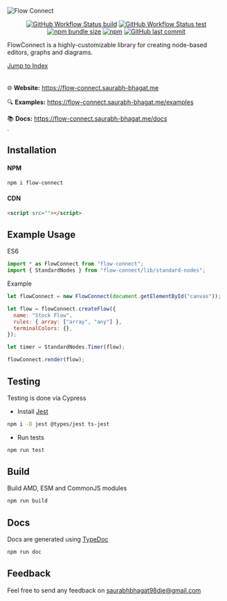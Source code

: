 ![Flow Connect](https://raw.githubusercontent.com/saurabh-prosoft/flow-connect/master/media/flow-connect-index.png)

<p align="center">
<a href="https://github.com/saurabh-prosoft/flow-connect/actions/workflows/build.yml"><img alt="GitHub Workflow Status build" src="https://img.shields.io/github/workflow/status/saurabh-prosoft/flow-connect/build?color=rgb%2880%2C%20128%2C%20230%29&label=Build&logo=data%3Aimage%2Fpng%3Bbase64%2CiVBORw0KGgoAAAANSUhEUgAAABgAAAAYCAYAAADgdz34AAAAAXNSR0IArs4c6QAAAARnQU1BAACxjwv8YQUAAAAJcEhZcwAAA8YAAAPGAYPaPwEAAALHSURBVEhLpZVLaBNRFIaTO0km79Jiq9WFoFLQqisLLtKCj41CwZUaLQhuorVpEQqWgi9su1AUakLTnQ%2FiQi2lWpUK1pWIK7tTfGItaZqmJjUamqSdGc%2FJ3JnmMZlM7Adhzn9yuWfuf8%2B9o9flo7%2F%2BKNZNiMFtNLG7GYOJSaeS31aW0y%2F%2BLEaG%2Bzw7PtBxmiH0KSGwFvuU2epowMkxwZptW22OGu%2F6TQ3v%2B4OhC5AqfClVFAcPjmcOMIxxHEKLmFnlb2LhSs%2Fx2qtUlgUL4E%2FIqhxokScQ2sSMDBeP%2FnRdPLX5nSjVIeg5THaQapmuVtMkxy0fgTApZmQYq70ardIEwQ2FNx3DN6Y5GSjyShD4AJUyjIHdf7rnYZF9ShDsFnja0PPCIr7nXJteT85TKWMwmpyR0Kc6KlUhUrcAFvRcsotOfgdC6f88VjLpwg5UhGCf0xjBlYzB5Ddg8rugDWI6H57nlvbsc0epVIXgIaKxhA0m74an4psjmVTy67P7l5aoVIXgCRV4Lk21JsxW566j7X4fhGVtInj8E4uRy1Rrpqqm%2Fmx%2FcLZskawNr0dvvW1p7RBMrLUZpKbNQ8wWR5PrkKfuV%2BTHxNzMx6LDiuRdFdfuTe%2FFQ4R9jq2IOdxQ9BxtyQ5SIBELB3rbNnZAyIuZVRTvIjxE2OfYitgtuKHoOdpChxQBRYagiBfCvCKKBUpA0HMo0k51EYn4XOBxwOudejPC0VRFBRAyEJz1O9VWAkV6T9bLdpXs9RIIuKHbdjbXsrDBNJcHfE%2BaXIfPrJscvTkBUqh0BRK4Eh%2BsRM2uoZHhrs7%2FLYCQgQdhv7N6Q0m7fsfCg5ValIsQm58Gu1rALruiXXCvNa5lBRK4ktuwknNUZ4Hzk5oPfTmm%2BdSqwEPXdKLnVNPJP7v7PNufrsWiXIR4dObllkZXFdqyEP5%2BAu44%2BJ7rdP8A6%2B0F%2F5Il90QAAAAASUVORK5CYII%3D&style=flat-square"></a>
<a href="https://github.com/saurabh-prosoft/flow-connect/actions/workflows/test.yml"><img alt="GitHub Workflow Status test" src="https://img.shields.io/github/workflow/status/saurabh-prosoft/flow-connect/test?color=%23ebe45b&label=Test&logo=data%3Aimage%2Fpng%3Bbase64%2CiVBORw0KGgoAAAANSUhEUgAAABgAAAAYCAYAAADgdz34AAAAAXNSR0IArs4c6QAAAARnQU1BAACxjwv8YQUAAAAJcEhZcwAAA7EAAAOxAfWD7UkAAAKbSURBVEhLY2TAA25eCmkUEmKvg3IxwO%2Ff%2F769%2F%2FBTUdtw3SuoEAZggtJYwZ%2B%2F%2F%2F9BmVgBExMjw8OHX%2F5DuVgBM5TGCkRFOI5ycrEwiotx2v%2F48beXhYXJGyg8A4gLQPLfvv0RNrPZ9B7ExgXw%2BqCx9fyfX7%2F%2B%2FgCx%2F%2F%2F%2F%2F1NUZukHIPMjiA8CihqrPkOZOAFeC6gBRoIFeNMIYUDQAnU1fgcQ%2FevXP1AEMzx99u33v3%2F%2Fv4PYwHxiBaLxAbwWHN3vY83NzeoMTEkf1214MB8kZmC2%2FisweU4Hsbm4WNqAFN7Mis8CRhlp7hpGRgamN29%2BTi%2BrPv0GKs5w%2FuK7jp8%2F%2F75lZ2e227%2FLyw0qjBXgtODSmUALTk4Wd2DQfNm%2B60kfVBgMgsL3vP746Xcf0HJGDTX%2Brj3bPVmgUhgApwX8fGy1IAOAZc3MiprTr6HCcPD8%2BbeJwLh4BczdeiLC7KFQYQyA1YJLpwPNgOHrCTTgx81bH0HhzYaOXby2%2F756%2FUMzkM3Az8%2FeeHivNzuIjQ6wRtDTe5Fb2diYvIDMf3%2F%2F%2Fv8KEcUEwOKDCegDbhD746dfuSpaq6eAJZAARmEHTHpmwJTTAQoeIJcRWGKy48Eg34ABMxOjobw876ztO5%2F8ggqBAUYQ8fGxgsIeX%2BrCClhZmSSdHaXyoVw4QDFo%2BSJHPaCXQUFDFgBGdsmhPd5iUC4YoFigrydUBaRIdj0MAIOMX1iIvQzKBQO4YUDXawkJsodAuWQDAUH2rKvngxWhXIQFNlbiLczMjHhrOGIAGysTJwcHM7weh1nABMz2TlA2xQBogS%2BQAmcBmAXA9P7vKZRNOfjPAMr54IIeHkR3730O%2B%2FT59wFgxvoLFSIZgPR%2B%2F%2F732PkLbyMgIgwMAInr01kqeGszAAAAAElFTkSuQmCC&style=flat-square"></a>
<a href="https://bundlephobia.com/package/flow-connect"><img alt="npm bundle size" src="https://img.shields.io/bundlephobia/min/flow-connect?color=e88300&label=Minified%20Size&logo=data%3Aimage%2Fpng%3Bbase64%2CiVBORw0KGgoAAAANSUhEUgAAABgAAAAYCAYAAADgdz34AAAAAXNSR0IArs4c6QAAAARnQU1BAACxjwv8YQUAAAAJcEhZcwAAA60AAAOtAWfgcvQAAAM5SURBVEhLrZZZSFRRHMa%2FWRx1phzXkNSISsyIfAiSIKKFKKmEyCgipF6KoO2hwhZSSAvnzZIeNCuQAn3IkgqiIizbbXloMcU2xtSh0nGZfek7d44XLXUs%2FcHlnPM%2FZ%2Ba7%2F%2B3MaECu5CMtNRbb46KxJFKPl%2B123FxejifcCoj9iaAIDHJ7N2bOTkBhdAS2efx42%2BOE5csv1G6ogl8eMfDx8gkqq3EwTGCQhr1YPDsRVXotMl1ePPAFcM%2BgR75Og2mBIBwDHtz90IWzFH4mPzIqOjkO49JzWN0%2BnM9KQYzJgDyGbYVOi3itBpEcTdxrdvrQWP0CHfIjozKiB0PQvivAximROE%2BRGGH4OYAWil52eOGmN22PPqFxVy06ldMjMKbA%2ByPYx7AkdfbhxqwEXIvQIVluqVDE4%2FDg6udf2L%2FqHGzSrKKV44gwydOZ8O0z4lD20YbNIjRyS4VhM3j9yEo04WjhGpikWWVMgZI7sHgDCFAkOz0JNd%2B6UezyoVVuq5ijkR6lR9raeX97GC4H6DyJbg6xYh4MwsceKY43YpvRgDnCNhR60sVQrVx6Bu%2BkaWwPBE4vPskpNBroU8w40e1EE0tXCKv0ufHSasdxvsQaLtUXDyvABNbxae53w8ov%2FU4RLUW20NbOBPvkMUyNxMJUMywUEm%2BvNmJYgbafKGcVHWYekt%2B0o0iaEROF%2BcyHWy4VWGVxC6bj6v09WCRN4QVyK9FT8xq3ux34sLMGt6RZwRgxvGr8QfjplXtOIipL14eaOKyAoKwBnmYb8r%2FbQ3XOcu1VNv6APaPrcaCu14Xq1XORLWzjEhDkXcQbDl7moqm5C%2BUh698kx2AHvZh5qF45P36BQewubGVlVdALu92Ju9KswlL9ykJozclEhliH7YPReHUQW9h433gh1rMAEqRZgSK30oqQy6n%2FvwUG%2BXgMBeYonKZXdl4bGnkpBpmzJcvO4vE%2Fh%2BhPMkpQautDAa8KY0cvLkizht2eIyYTFiDBBRaUvrJi048BPGV47MLIapomxskQUFhbgevrKlDHUCmXYZwxVNKTJiDxsNm%2BiAnvq4dinGwB8E%2FCKd5Z%2FS228L%2FX%2Fw3vogOhGfAbGlQngDQ0apcAAAAASUVORK5CYII%3D&style=flat-square"></a>
<a href="https://www.npmjs.com/package/flow-connect"><img alt="npm" src="https://img.shields.io/npm/v/flow-connect?color=brightgreen&label=NPM&logo=data%3Aimage%2Fpng%3Bbase64%2CiVBORw0KGgoAAAANSUhEUgAAABgAAAAYCAYAAADgdz34AAAAAXNSR0IArs4c6QAAAARnQU1BAACxjwv8YQUAAAAJcEhZcwAABpAAAAaQAeEfw3UAAADISURBVEhLY2QAAp1nfJr%2FGRg6gExnIOYGiVEAvgLxXiAuuyr16SajNtBwIOc4EPMDMTXBeyC2ZAISIJdT23AQEATiDpAPvgAZlAYLLvAF5ANaGQ4CPCALaApGLSAIaG4BKJkCMzHJAJQxn0CYcCADxJYQJgKQa0EYsBhYDWWDAdCcUCC1CsJDgNFIJghGLSAIhocFoDqUVgBc4YAqaFqBvSALyoAYVEFTGwDN%2FF%2FOBGpaADkWQLwBiEH1M6UAZMZGILa8KvX5JgDWcitjIQx38wAAAABJRU5ErkJggg%3D%3D&style=flat-square"></a>
<a href="https://github.com/saurabh-prosoft/flow-connect/commits/master"><img alt="GitHub last commit" src="https://img.shields.io/github/last-commit/saurabh-prosoft/flow-connect?color=lightgrey&label=Last%20Commit&logo=data%3Aimage%2Fpng%3Bbase64%2CiVBORw0KGgoAAAANSUhEUgAAABgAAAAYCAYAAADgdz34AAAAAXNSR0IArs4c6QAAAARnQU1BAACxjwv8YQUAAAAJcEhZcwAADsMAAA7DAcdvqGQAAAI9SURBVEhLzZZNSFRRGIbHBDHdiQm5CcNIMEOcEWwRkm3E1lI7FQOX0tptIIhgIIKKrlo0tHBThEGFOwVnXGggRi50oag7kYJ%2BHJ%2F3nDuXM%2BM91xFc%2BMLDd36%2F852f%2B82UJWKUyWSaMc%2BhE5qgBqRD%2BA5fIZ1KpXbVGKXIBXAsZ%2BPQA7FBoH%2BQhpH8Qsyvw3yCv%2Bcm0zmImYSbpqF0HcMQfAPt7AEURofzEcxrW4tULrC%2BXal%2FH%2BpNDd0IrJz3Y6Kcr4EiuweVAY3wElbBlRYOnUsmEpw3YDagWvVAv2AY5jnbfOQFymazZblcboCijrTKNBYpv4NRcJ3%2Fhm4cz%2FmcS8lkUn0fwP%2BKiP4OdhvKTYvVEI5ng7JXzL2F0YW2mIYIaQcvwHW%2BBXO2eKEWwetc0gJ6Tv8dJoj%2BFFuK%2FoA7t5gVHZEuOnxNOFdHyWK%2Bu%2FsCXdbX9VT%2BO7iybbq%2BNFd3sEy53TZFapWBj4JyrPClL37K1ozGdLkdoFV9VMCF4quWr1fgzl0PX49HSh%2FdthgvUoZy031bM1J2%2FRi3wA94yvEc2apfHM1jzBtbCzXD3JO4BZRCepnsHaNkR78i1xft%2Fn4cgPKbyUXeZBZIxzQNX2AHNF6LPwFdahu40qt7RvSfVSleYA9uQ9wPiuTrV4pRogxzmbt9RdoKfXCihgjJsc%2B5LrXXdS5pgRXIgrlQeEv5IbyHUpKexmhsC3MXTIsjXzRGHN9djNJ5F%2BgvTC1IelmbsATvcPxTjeeVSJwBR3%2BzVV1X6owAAAAASUVORK5CYII%3D&style=flat-square"></a>
</p>

FlowConnect is a highly-customizable library for creating node-based editors, graphs and diagrams.

[Jump to Index](modules.html)
\
\
\
:globe_with_meridians: **Website:** https://flow-connect.saurabh-bhagat.me

:mag: **Examples:** https://flow-connect.saurabh-bhagat.me/examples

:books: **Docs:** https://flow-connect.saurabh-bhagat.me/docs
\
\.

## Installation

#### NPM

```bash
npm i flow-connect
```

#### CDN

```html
<script src=""></script>
```

## Example Usage

ES6

```js
import * as FlowConnect from "flow-connect";
import { StandardNodes } from "flow-connect/lib/standard-nodes";
```

Example

```js
let flowConnect = new FlowConnect(document.getElementById("canvas"));

let flow = flowConnect.createFlow({
  name: "Stock Flow",
  rules: { array: ["array", "any"] },
  terminalColors: {},
});

let timer = StandardNodes.Timer(flow);

flowConnect.render(flow);
```

## Testing

Testing is done via Cypress

- Install [Jest](https://jestjs.io/docs/getting-started)

```bash
npm i -D jest @types/jest ts-jest
```

- Run tests

```bash
npm run test
```

## Build

Build AMD, ESM and CommonJS modules

```bash
npm run build
```

## Docs

Docs are generated using [TypeDoc](https://typedoc.org/)

```bash
npm run doc
```

## Feedback

Feel free to send any feedback on <saurabhbhagat98die@gmail.com>
